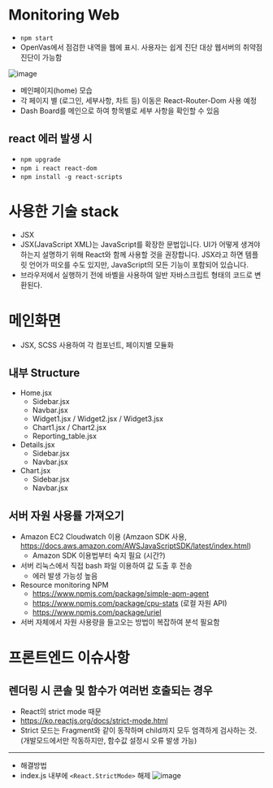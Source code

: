 # Monitoring Web
- ```npm start```
- OpenVas에서 점검한 내역을 웹에 표시. 사용자는 쉽게 진단 대상 웹서버의 취약점 진단이 가능함


![image](https://user-images.githubusercontent.com/33484628/168099693-b3d67ed2-4395-4caf-a1fe-5b9d6a47588e.png)
- 메인페이지(home) 모습
- 각 페이지 별 (로그인, 세부사항, 차트 등) 이동은 React-Router-Dom 사용 예정
- Dash Board를 메인으로 하여 항목별로 세부 사항을 확인할 수 있음


## react 에러 발생 시
- ```npm upgrade```
- ```npm i react react-dom```
- ```npm install -g react-scripts```


# 사용한 기술 stack
 - JSX 
 - JSX(JavaScript XML)는 JavaScript를 확장한 문법입니다. UI가 어떻게 생겨야 하는지 설명하기 위해 React와 함께 사용할 것을 권장합니다. JSX라고 하면 템플릿 언어가 떠오를 수도 있지만, JavaScript의 모든 기능이 포함되어 있습니다.
 - 브라우저에서 실행하기 전에 바벨을 사용하여 일반 자바스크립트 형태의 코드로 변환된다. 


# 메인화면
- JSX, SCSS 사용하여 각 컴포넌트, 페이지별 모듈화

## 내부 Structure
- Home.jsx
  - Sidebar.jsx
  - Navbar.jsx
  - Widget1.jsx / Widget2.jsx / Widget3.jsx
  - Chart1.jsx / Chart2.jsx
  - Reporting_table.jsx
- Details.jsx
  - Sidebar.jsx
  - Navbar.jsx
- Chart.jsx
  - Sidebar.jsx
  - Navbar.jsx


## 서버 자원 사용률 가져오기
 - Amazon EC2 Cloudwatch 이용 (Amzaon SDK 사용, https://docs.aws.amazon.com/AWSJavaScriptSDK/latest/index.html)
   - Amazon SDK 이용법부터 숙지 필요 (시간?)
 - 서버 리눅스에서 직접 bash 파일 이용하여 값 도출 후 전송
   - 에러 발생 가능성 높음
 - Resource monitoring NPM 
   - https://www.npmjs.com/package/simple-apm-agent
   - https://www.npmjs.com/package/cpu-stats (로컬 자원 API)
   - https://www.npmjs.com/package/uriel
 - 서버 자체에서 자원 사용량을 들고오는 방법이 복잡하여 분석 필요함 


# 프론트엔드 이슈사항

## 렌더링 시 콘솔 및 함수가 여러번 호출되는 경우
 - React의 strict mode 때문
 - https://ko.reactjs.org/docs/strict-mode.html
 - Strict 모드는 Fragment와 같이 동작하며 child까지 모두 엄격하게 검사하는 것. (개발모드에서만 작동하지만, 함수값 설정시 오류 발생 가능)
 ---
 - 해결방법
 - index.js 내부에 ```<React.StrictMode>``` 해제
 ![image](https://user-images.githubusercontent.com/33484628/169258132-bc27ca6c-5284-4279-b9a7-8d9ab5b03876.png)





